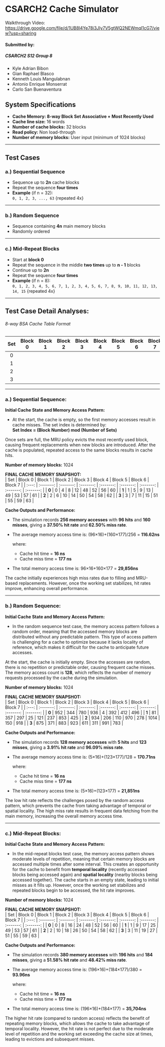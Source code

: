 # **CSARCH2 Cache Simulator**

Walkthrough Video: https://drive.google.com/file/d/1UB8l4Ye78i3JIy7V5gtWQ2NEWmql1cG7/view?usp=sharing

#### Submitted by:
##### CSARCH2 S12 Group 8
- Kyle Adrian Bibon
- Gian Raphael Blasco
- Kenneth Louis Mangulabnan
- Antonio Enrique Monserrat
- Carlo San Buenaventura


## **System Specifications**
- **Cache Memory: 8-way Block Set Associative + Most Recently Used**
- **Cache line size:** 16 words  
- **Number of cache blocks:** 32 blocks  
- **Read policy:** Non load-through  
- **Number of memory blocks:** User input (minimum of 1024 blocks)  

---

## **Test Cases**
### **a.) Sequential Sequence**  
- Sequence up to **2n** cache blocks  
- Repeat the sequence **four times**  
- **Example** (if n = 32):  
  `0, 1, 2, 3, ..., 63` {repeated 4x}  

---
### **b.) Random Sequence**  
- Sequence containing **4n** main memory blocks  
- Randomly ordered  

---
### **c.) Mid-Repeat Blocks**  
- Start at **block 0**  
- Repeat the sequence in the middle **two times** up to **n - 1** blocks  
- Continue up to **2n**  
- Repeat the sequence **four times**  
- **Example** (if n = 8):  
  `0, 1, 2, 3, 4, 5, 6, 7, 1, 2, 3, 4, 5, 6, 7, 8, 9, 10, 11, 12, 13, 14, 15` {repeated 4x}  

---
## Test Case Detail Analyses:
###### 8-way BSA Cache Table Format  
|  Set  | Block 0 | Block 1 | Block 2 | Block 3 | Block 4 | Block 5 | Block 6 | Block 7 |
| :---: | ------- | ------- | ------- | ------- | ------- | ------- | ------- | ------- |
|   0   |         |         |         |         |         |         |         |         |
|   1   |         |         |         |         |         |         |         |         |
|   2   |         |         |         |         |         |         |         |         |
|   3   |         |         |         |         |         |         |         |         |

---

### a.) **Sequential Sequence:**  
**Initial Cache State and Memory Access Pattern:**  
- At the start, the cache is empty, so the first memory accesses result in cache misses. The set index is determined by:  
**Set Index = (Block Number) mod (Number of Sets)**  

Once sets are full, the MRU policy evicts the most recently used block, causing frequent replacements when new blocks are introduced. After the cache is populated, repeated access to the same blocks results in cache hits. 

**Number of memory blocks:** 1024  

**FINAL CACHE MEMORY SNAPSHOT:**  
|  Set  |  Block 0  |  Block 1  |  Block 2  |  Block 3  |  Block 4  |  Block 5  |  Block 6  |  Block 7  |
| :---: | :-------: | :-------: | :-------: | :-------: | :-------: | :-------: | :-------: | :-------: |
| **0** |     0     |     4     |     8     |     12    |     48    |     52    |     56    |     60    |
| **1** |     1     |     5     |     9     |     13    |     49    |     53    |     57    |     61    |
| **2** |     2     |     6     |     10    |     14    |     50    |     54    |     58    |     62    |
| **3** |     3     |     7     |     11    |     15    |     51    |     55    |     59    |     63    |

**Cache Outputs and Performance:**  
- The simulation records **256 memory accesses** with **96 hits** and **160 misses**, giving a **37.50% hit rate** and **62.50% miss rate**.  
- The average memory access time is:  (96×16)+(160×177)/256 = **116.62ns**
  
  where:  
  - Cache hit time = **16 ns**  
  - Cache miss time = **177 ns**
    
- The total memory access time is: 96×16+160×177 = **29,856ns**

The cache initially experiences high miss rates due to filling and MRU-based replacements. However, once the working set stabilizes, hit rates improve, enhancing overall performance.  

---

### b.) **Random Sequence:**  
**Initial Cache State and Memory Access Pattern:**  
- In the random sequence test case, the memory access pattern follows a random order, meaning that the accessed memory blocks are distributed without any predictable pattern. This type of access pattern is challenging for a cache to optimize because it lacks locality of reference, which makes it difficult for the cache to anticipate future accesses.  

At the start, the cache is initially empty. Since the accesses are random, there is no repetition or predictable order, causing frequent cache misses. The memory access count is **128**, which reflects the number of memory requests processed by the cache during the simulation.  

**Number of memory blocks:** 1024  

**FINAL CACHE MEMORY SNAPSHOT:**  
|  Set  |  Block 0  |  Block 1  |  Block 2  |  Block 3  |  Block 4  |  Block 5  |  Block 6  |  Block 7  |
| :---: | :-------: | :-------: | :-------: | :-------: | :-------: | :-------: | :-------: | :-------: |
| **0** |    952    |    344    |    780    |    936    |     4     |    392    |    412    |    496    |
| **1** |    81     |    357    |    297    |    25     |    121    |    237    |    853    |    425    |
| **2** |    934    |    206    |    110    |    970    |    278    |    1014   |    150    |    918    |
| **3** |    875    |    371    |    883    |    923    |    611    |    311    |    991    |    783    |

**Cache Outputs and Performance:**  
- The simulation records **128 memory accesses** with **5 hits** and **123 misses**, giving a **3.91% hit rate** and **96.09% miss rate**.  
- The average memory access time is:  (5×16)+(123×177)/128 = **170.71ns**

   where:  
  - Cache hit time = **16 ns**  
  - Cache miss time = **177 ns**
    
- The total memory access time is: (5×16)+(123×177) = **21,851ns**
  
The low hit rate reflects the challenges posed by the random access pattern, which prevents the cache from taking advantage of temporal or spatial locality. The high miss rate results in frequent data fetching from the main memory, increasing the overall memory access time. 

---

### c.) **Mid-Repeat Blocks:**  
**Initial Cache State and Memory Access Pattern:**  
- In the mid-repeat blocks test case, the memory access pattern shows moderate levels of repetition, meaning that certain memory blocks are accessed multiple times after some interval. This creates an opportunity for the cache to benefit from **temporal locality** (recently accessed blocks being accessed again) and **spatial locality** (nearby blocks being accessed together). The cache starts in an empty state, leading to initial misses as it fills up. However, once the working set stabilizes and repeated blocks begin to be accessed, the hit rate improves.  

**Number of memory blocks:** 1024  

**FINAL CACHE MEMORY SNAPSHOT:**  
|  Set  |  Block 0  |  Block 1  |  Block 2  |  Block 3  |  Block 4  |  Block 5  |  Block 6  |  Block 7  |
| :---: | :-------: | :-------: | :-------: | :-------: | :-------: | :-------: | :-------: | :-------: |
| **0** |     0     |     8     |     16    |     24    |     48    |     52    |     56    |     60    |
| **1** |     1     |     9     |     17    |     25    |     49    |     53    |     57    |     61    |
| **2** |     2     |     10    |     18    |     26    |     50    |     54    |     58    |     62    |
| **3** |     3     |     11    |     19    |     27    |     51    |     55    |     59    |     63    |

**Cache Outputs and Performance:**  
- The simulation records **380 memory accesses** with **196 hits** and **184 misses**, giving a **51.58% hit rate** and **48.42% miss rate**.  
- The average memory access time is: (196×16)+(184×177)/380 = **93.96ns**

   where:  
  - Cache hit time = **16 ns**  
  - Cache miss time = **177 ns**
  
- The total memory access time is:  (196×16)+(184×177) = **35,704ns**

The higher hit rate (compared to random access) reflects the benefit of repeating memory blocks, which allows the cache to take advantage of temporal locality. However, the hit rate is not perfect due to the moderate level of repetition and the working set exceeding the cache size at times, leading to evictions and subsequent misses.
